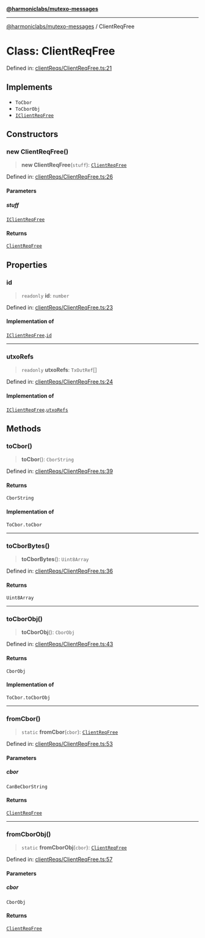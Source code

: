 [**@harmoniclabs/mutexo-messages**](../README.md)

***

[@harmoniclabs/mutexo-messages](../README.md) / ClientReqFree

# Class: ClientReqFree

Defined in: [clientReqs/ClientReqFree.ts:21](https://github.com/HarmonicLabs/mutexo-messages/blob/aefac8841dc1fa8aebb577df666016362446522d/src/clientReqs/ClientReqFree.ts#L21)

## Implements

- `ToCbor`
- `ToCborObj`
- [`IClientReqFree`](../interfaces/IClientReqFree.md)

## Constructors

### new ClientReqFree()

> **new ClientReqFree**(`stuff`): [`ClientReqFree`](ClientReqFree.md)

Defined in: [clientReqs/ClientReqFree.ts:26](https://github.com/HarmonicLabs/mutexo-messages/blob/aefac8841dc1fa8aebb577df666016362446522d/src/clientReqs/ClientReqFree.ts#L26)

#### Parameters

##### stuff

[`IClientReqFree`](../interfaces/IClientReqFree.md)

#### Returns

[`ClientReqFree`](ClientReqFree.md)

## Properties

### id

> `readonly` **id**: `number`

Defined in: [clientReqs/ClientReqFree.ts:23](https://github.com/HarmonicLabs/mutexo-messages/blob/aefac8841dc1fa8aebb577df666016362446522d/src/clientReqs/ClientReqFree.ts#L23)

#### Implementation of

[`IClientReqFree`](../interfaces/IClientReqFree.md).[`id`](../interfaces/IClientReqFree.md#id)

***

### utxoRefs

> `readonly` **utxoRefs**: `TxOutRef`[]

Defined in: [clientReqs/ClientReqFree.ts:24](https://github.com/HarmonicLabs/mutexo-messages/blob/aefac8841dc1fa8aebb577df666016362446522d/src/clientReqs/ClientReqFree.ts#L24)

#### Implementation of

[`IClientReqFree`](../interfaces/IClientReqFree.md).[`utxoRefs`](../interfaces/IClientReqFree.md#utxorefs)

## Methods

### toCbor()

> **toCbor**(): `CborString`

Defined in: [clientReqs/ClientReqFree.ts:39](https://github.com/HarmonicLabs/mutexo-messages/blob/aefac8841dc1fa8aebb577df666016362446522d/src/clientReqs/ClientReqFree.ts#L39)

#### Returns

`CborString`

#### Implementation of

`ToCbor.toCbor`

***

### toCborBytes()

> **toCborBytes**(): `Uint8Array`

Defined in: [clientReqs/ClientReqFree.ts:36](https://github.com/HarmonicLabs/mutexo-messages/blob/aefac8841dc1fa8aebb577df666016362446522d/src/clientReqs/ClientReqFree.ts#L36)

#### Returns

`Uint8Array`

***

### toCborObj()

> **toCborObj**(): `CborObj`

Defined in: [clientReqs/ClientReqFree.ts:43](https://github.com/HarmonicLabs/mutexo-messages/blob/aefac8841dc1fa8aebb577df666016362446522d/src/clientReqs/ClientReqFree.ts#L43)

#### Returns

`CborObj`

#### Implementation of

`ToCbor.toCborObj`

***

### fromCbor()

> `static` **fromCbor**(`cbor`): [`ClientReqFree`](ClientReqFree.md)

Defined in: [clientReqs/ClientReqFree.ts:53](https://github.com/HarmonicLabs/mutexo-messages/blob/aefac8841dc1fa8aebb577df666016362446522d/src/clientReqs/ClientReqFree.ts#L53)

#### Parameters

##### cbor

`CanBeCborString`

#### Returns

[`ClientReqFree`](ClientReqFree.md)

***

### fromCborObj()

> `static` **fromCborObj**(`cbor`): [`ClientReqFree`](ClientReqFree.md)

Defined in: [clientReqs/ClientReqFree.ts:57](https://github.com/HarmonicLabs/mutexo-messages/blob/aefac8841dc1fa8aebb577df666016362446522d/src/clientReqs/ClientReqFree.ts#L57)

#### Parameters

##### cbor

`CborObj`

#### Returns

[`ClientReqFree`](ClientReqFree.md)
